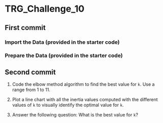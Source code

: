 # TRG_Challenge_10

## First commit
###
### Import the Data (provided in the starter code)
### Prepare the Data (provided in the starter code)

## Second commit

1. Code the elbow method algorithm to find the best value for `k`. Use a range from 1 to 11. 

2. Plot a line chart with all the inertia values computed with the different values of `k` to visually identify the optimal value for `k`.

3. Answer the following question: What is the best value for `k`?